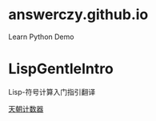 # answerczy.github.io
Learn Python Demo


LispGentleIntro
===============

Lisp-符号计算入门指引翻译

<a href="http://cncounter.duapp.com/">天朝计数器</a>